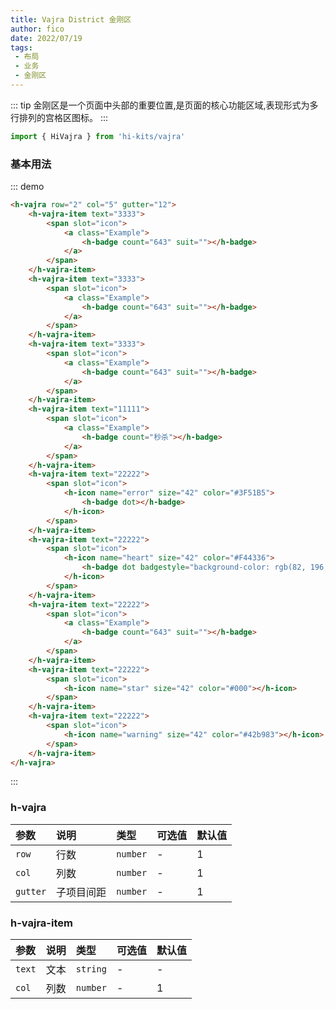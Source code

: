 ```yaml
---
title: Vajra District 金刚区 
author: fico
date: 2022/07/19
tags:
 - 布局
 - 业务
 - 金刚区
---
```

::: tip
金刚区是一个页面中头部的重要位置,是页面的核心功能区域,表现形式为多行排列的宫格区图标。
:::
```ts
import { HiVajra } from 'hi-kits/vajra'
```

### 基本用法
::: demo
```html
<h-vajra row="2" col="5" gutter="12">
    <h-vajra-item text="3333">
        <span slot="icon">
            <a class="Example">
                <h-badge count="643" suit=""></h-badge>
            </a>
        </span>
    </h-vajra-item>
    <h-vajra-item text="3333">
        <span slot="icon">
            <a class="Example">
                <h-badge count="643" suit=""></h-badge>
            </a>
        </span>
    </h-vajra-item>
    <h-vajra-item text="3333">
        <span slot="icon">
            <a class="Example">
                <h-badge count="643" suit=""></h-badge>
            </a>
        </span>
    </h-vajra-item>
    <h-vajra-item text="11111">
        <span slot="icon">
            <a class="Example">
                <h-badge count="秒杀"></h-badge>
            </a>
        </span>
    </h-vajra-item>
    <h-vajra-item text="22222">
        <span slot="icon">
            <h-icon name="error" size="42" color="#3F51B5">
                <h-badge dot></h-badge>
            </h-icon>
        </span>
    </h-vajra-item>
    <h-vajra-item text="22222">
        <span slot="icon">
            <h-icon name="heart" size="42" color="#F44336">
                <h-badge dot badgestyle="background-color: rgb(82, 196, 26);"></h-badge>
            </h-icon>
        </span>
    </h-vajra-item>
    <h-vajra-item text="22222">
        <span slot="icon">
            <a class="Example">
                <h-badge count="643" suit=""></h-badge>
            </a>
        </span>
    </h-vajra-item>
    <h-vajra-item text="22222">
        <span slot="icon">
            <h-icon name="star" size="42" color="#000"></h-icon>
        </span>
    </h-vajra-item>
    <h-vajra-item text="22222">
        <span slot="icon">
            <h-icon name="warning" size="42" color="#42b983"></h-icon>
        </span>
    </h-vajra-item>
</h-vajra>

```
:::
<style>
    .Example{
        width: 42px;
        height: 42px;
        border-radius: 4px;
        background: #eee;
        display: inline-block;
    }
</style>
### h-vajra

|参数|说明|类型|可选值|默认值
|:--|:--|:--|:-----|:---
| `row`| 行数 |  `number` | - | 1
| `col`| 列数 |  `number` | - | 1
| `gutter`| 子项目间距 |  `number` | - | 1

### h-vajra-item

|参数|说明|类型|可选值|默认值
|:--|:--|:--|:-----|:---
| `text`| 文本 |  `string` | - | -
| `col`| 列数 |  `number` | - | 1
